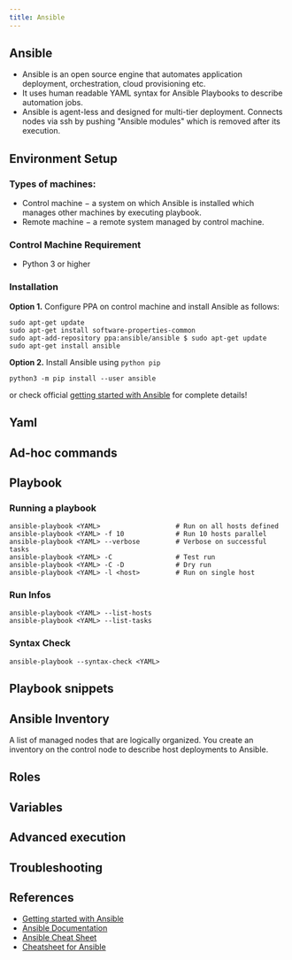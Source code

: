 ```yaml
---
title: Ansible
---
```


## Ansible

- Ansible is an open source engine that automates application deployment, orchestration, cloud provisioning etc. 
- It uses human readable YAML syntax for Ansible Playbooks to describe automation jobs. 
- Ansible is agent-less and designed for multi-tier deployment. Connects nodes via ssh by pushing "Ansible modules" which is removed after its execution.

## Environment Setup

### Types of machines:

- Control machine − a system on which Ansible is installed which manages other machines by executing playbook.
- Remote machine − a remote system managed by control machine.

### Control Machine Requirement

- Python 3 or higher

### Installation

**Option 1.** Configure PPA on control machine and install Ansible as follows:

```shell
sudo apt-get update
sudo apt-get install software-properties-common 
sudo apt-add-repository ppa:ansible/ansible $ sudo apt-get update 
sudo apt-get install ansible
```
**Option 2.** Install Ansible using ```python pip```

```shell
python3 -m pip install --user ansible
```

or check official [getting started with Ansible](https://docs.ansible.com/ansible/latest/getting_started/index.html) for complete details!

## Yaml

## Ad-hoc commands

## Playbook

### Running a playbook
```shell
ansible-playbook <YAML>                   # Run on all hosts defined
ansible-playbook <YAML> -f 10             # Run 10 hosts parallel
ansible-playbook <YAML> --verbose         # Verbose on successful tasks
ansible-playbook <YAML> -C                # Test run
ansible-playbook <YAML> -C -D             # Dry run
ansible-playbook <YAML> -l <host>         # Run on single host
```

### Run Infos
```shell
ansible-playbook <YAML> --list-hosts
ansible-playbook <YAML> --list-tasks
```

### Syntax Check
```shell
ansible-playbook --syntax-check <YAML>
```

## Playbook snippets

## Ansible Inventory
A list of managed nodes that are logically organized. You create an inventory on the control node to describe host deployments to Ansible.

## Roles

## Variables

## Advanced execution

## Troubleshooting

## References

- [Getting started with Ansible](https://docs.ansible.com/ansible/latest/getting_started/index.html)
- [Ansible Documentation](https://docs.ansible.com/ansible/latest/)
- [Ansible Cheat Sheet](https://lzone.de/cheat-sheet/Ansible)
- [Cheatsheet for Ansible](https://devhints.io/ansible)